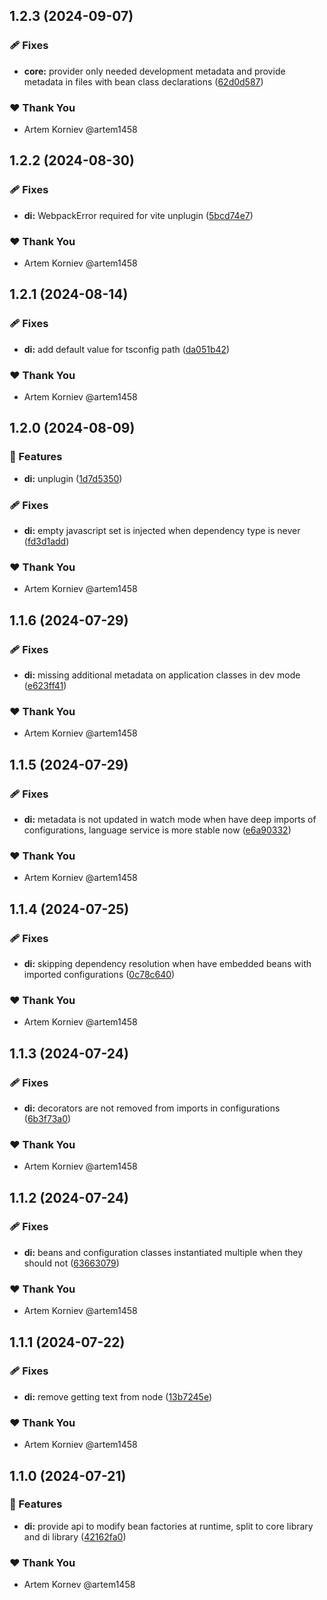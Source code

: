 ## 1.2.3 (2024-09-07)


### 🩹 Fixes

- **core:** provider only needed development metadata and provide metadata in files with bean class declarations ([62d0d587](https://github.com/clawject/clawject/commit/62d0d587))

### ❤️  Thank You

- Artem Korniev @artem1458

## 1.2.2 (2024-08-30)


### 🩹 Fixes

- **di:** WebpackError required for vite unplugin ([5bcd74e7](https://github.com/clawject/clawject/commit/5bcd74e7))

### ❤️  Thank You

- Artem Korniev @artem1458

## 1.2.1 (2024-08-14)


### 🩹 Fixes

- **di:** add default value for tsconfig path ([da051b42](https://github.com/clawject/clawject/commit/da051b42))

### ❤️  Thank You

- Artem Korniev @artem1458

## 1.2.0 (2024-08-09)


### 🚀 Features

- **di:** unplugin ([1d7d5350](https://github.com/clawject/clawject/commit/1d7d5350))

### 🩹 Fixes

- **di:** empty javascript set is injected when dependency type is never ([fd3d1add](https://github.com/clawject/clawject/commit/fd3d1add))

### ❤️  Thank You

- Artem Korniev @artem1458

## 1.1.6 (2024-07-29)


### 🩹 Fixes

- **di:** missing additional metadata on application classes in dev mode ([e623ff41](https://github.com/clawject/clawject/commit/e623ff41))

### ❤️  Thank You

- Artem Korniev @artem1458

## 1.1.5 (2024-07-29)


### 🩹 Fixes

- **di:** metadata is not updated in watch mode when have deep imports of configurations, language service is more stable now ([e6a90332](https://github.com/clawject/clawject/commit/e6a90332))

### ❤️  Thank You

- Artem Korniev @artem1458

## 1.1.4 (2024-07-25)


### 🩹 Fixes

- **di:** skipping dependency resolution when have embedded beans with imported configurations ([0c78c640](https://github.com/clawject/clawject/commit/0c78c640))

### ❤️  Thank You

- Artem Korniev @artem1458

## 1.1.3 (2024-07-24)


### 🩹 Fixes

- **di:** decorators are not removed from imports in configurations ([6b3f73a0](https://github.com/clawject/clawject/commit/6b3f73a0))

### ❤️  Thank You

- Artem Korniev @artem1458

## 1.1.2 (2024-07-24)


### 🩹 Fixes

- **di:** beans and configuration classes instantiated multiple when they should not ([63663079](https://github.com/clawject/clawject/commit/63663079))

### ❤️  Thank You

- Artem Korniev @artem1458

## 1.1.1 (2024-07-22)


### 🩹 Fixes

- **di:** remove getting text from node ([13b7245e](https://github.com/clawject/clawject/commit/13b7245e))

### ❤️  Thank You

- Artem Korniev @artem1458

## 1.1.0 (2024-07-21)


### 🚀 Features

- **di:** provide api to modify bean factories at runtime, split to core library and di library ([42162fa0](https://github.com/clawject/clawject/commit/42162fa0))

### ❤️  Thank You

- Artem Kornev @artem1458